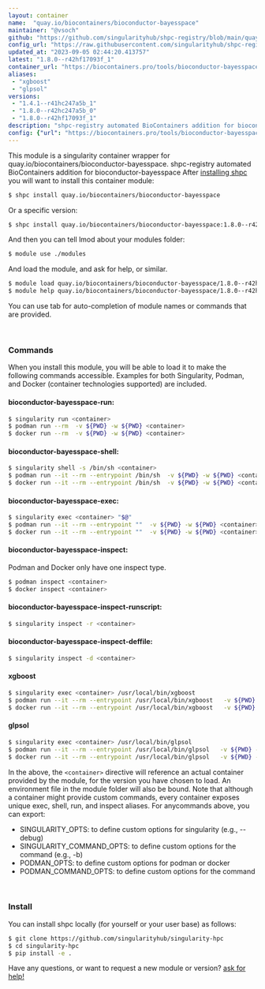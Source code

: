 ```yaml
---
layout: container
name:  "quay.io/biocontainers/bioconductor-bayesspace"
maintainer: "@vsoch"
github: "https://github.com/singularityhub/shpc-registry/blob/main/quay.io/biocontainers/bioconductor-bayesspace/container.yaml"
config_url: "https://raw.githubusercontent.com/singularityhub/shpc-registry/main/quay.io/biocontainers/bioconductor-bayesspace/container.yaml"
updated_at: "2023-09-05 02:44:20.413757"
latest: "1.8.0--r42hf17093f_1"
container_url: "https://biocontainers.pro/tools/bioconductor-bayesspace"
aliases:
 - "xgboost"
 - "glpsol"
versions:
 - "1.4.1--r41hc247a5b_1"
 - "1.8.0--r42hc247a5b_0"
 - "1.8.0--r42hf17093f_1"
description: "shpc-registry automated BioContainers addition for bioconductor-bayesspace"
config: {"url": "https://biocontainers.pro/tools/bioconductor-bayesspace", "maintainer": "@vsoch", "description": "shpc-registry automated BioContainers addition for bioconductor-bayesspace", "latest": {"1.8.0--r42hf17093f_1": "sha256:a4d50c604efe30267dfd45173159c33781163a44920682be099b3942bde4959e"}, "tags": {"1.4.1--r41hc247a5b_1": "sha256:741b190033024c02a7fa75e7bbda7e4f22cf47c097d2d843a47ec66030931327", "1.8.0--r42hc247a5b_0": "sha256:d6ebc9ac153906cb540bec174cd9a68ee3e196a4658c4fb3478940e165ee092c", "1.8.0--r42hf17093f_1": "sha256:a4d50c604efe30267dfd45173159c33781163a44920682be099b3942bde4959e"}, "docker": "quay.io/biocontainers/bioconductor-bayesspace", "aliases": {"xgboost": "/usr/local/bin/xgboost", "glpsol": "/usr/local/bin/glpsol"}}
---
```


This module is a singularity container wrapper for quay.io/biocontainers/bioconductor-bayesspace.
shpc-registry automated BioContainers addition for bioconductor-bayesspace
After [installing shpc](#install) you will want to install this container module:


```bash
$ shpc install quay.io/biocontainers/bioconductor-bayesspace
```

Or a specific version:

```bash
$ shpc install quay.io/biocontainers/bioconductor-bayesspace:1.8.0--r42hf17093f_1
```

And then you can tell lmod about your modules folder:

```bash
$ module use ./modules
```

And load the module, and ask for help, or similar.

```bash
$ module load quay.io/biocontainers/bioconductor-bayesspace/1.8.0--r42hf17093f_1
$ module help quay.io/biocontainers/bioconductor-bayesspace/1.8.0--r42hf17093f_1
```

You can use tab for auto-completion of module names or commands that are provided.

<br>

### Commands

When you install this module, you will be able to load it to make the following commands accessible.
Examples for both Singularity, Podman, and Docker (container technologies supported) are included.

#### bioconductor-bayesspace-run:

```bash
$ singularity run <container>
$ podman run --rm  -v ${PWD} -w ${PWD} <container>
$ docker run --rm  -v ${PWD} -w ${PWD} <container>
```

#### bioconductor-bayesspace-shell:

```bash
$ singularity shell -s /bin/sh <container>
$ podman run --it --rm --entrypoint /bin/sh  -v ${PWD} -w ${PWD} <container>
$ docker run --it --rm --entrypoint /bin/sh  -v ${PWD} -w ${PWD} <container>
```

#### bioconductor-bayesspace-exec:

```bash
$ singularity exec <container> "$@"
$ podman run --it --rm --entrypoint ""  -v ${PWD} -w ${PWD} <container> "$@"
$ docker run --it --rm --entrypoint ""  -v ${PWD} -w ${PWD} <container> "$@"
```

#### bioconductor-bayesspace-inspect:

Podman and Docker only have one inspect type.

```bash
$ podman inspect <container>
$ docker inspect <container>
```

#### bioconductor-bayesspace-inspect-runscript:

```bash
$ singularity inspect -r <container>
```

#### bioconductor-bayesspace-inspect-deffile:

```bash
$ singularity inspect -d <container>
```


#### xgboost

```bash
$ singularity exec <container> /usr/local/bin/xgboost
$ podman run --it --rm --entrypoint /usr/local/bin/xgboost   -v ${PWD} -w ${PWD} <container> -c " $@"
$ docker run --it --rm --entrypoint /usr/local/bin/xgboost   -v ${PWD} -w ${PWD} <container> -c " $@"
```


#### glpsol

```bash
$ singularity exec <container> /usr/local/bin/glpsol
$ podman run --it --rm --entrypoint /usr/local/bin/glpsol   -v ${PWD} -w ${PWD} <container> -c " $@"
$ docker run --it --rm --entrypoint /usr/local/bin/glpsol   -v ${PWD} -w ${PWD} <container> -c " $@"
```



In the above, the `<container>` directive will reference an actual container provided
by the module, for the version you have chosen to load. An environment file in the
module folder will also be bound. Note that although a container
might provide custom commands, every container exposes unique exec, shell, run, and
inspect aliases. For anycommands above, you can export:

 - SINGULARITY_OPTS: to define custom options for singularity (e.g., --debug)
 - SINGULARITY_COMMAND_OPTS: to define custom options for the command (e.g., -b)
 - PODMAN_OPTS: to define custom options for podman or docker
 - PODMAN_COMMAND_OPTS: to define custom options for the command

<br>

### Install

You can install shpc locally (for yourself or your user base) as follows:

```bash
$ git clone https://github.com/singularityhub/singularity-hpc
$ cd singularity-hpc
$ pip install -e .
```

Have any questions, or want to request a new module or version? [ask for help!](https://github.com/singularityhub/singularity-hpc/issues)